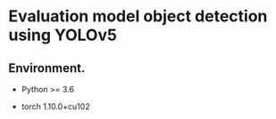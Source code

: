 # Evaluation model object detection using YOLOv5

## Environment.
- Python >= 3.6

- torch 1.10.0+cu102
